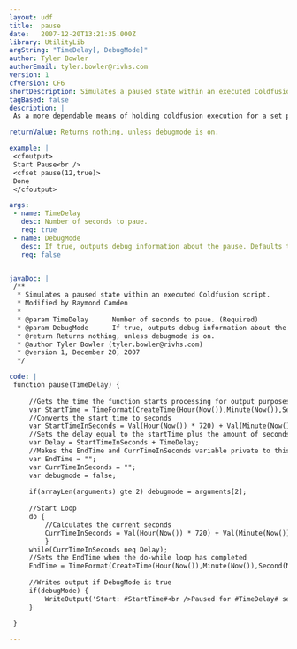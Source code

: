 ```yaml
---
layout: udf
title:  pause
date:   2007-12-20T13:21:35.000Z
library: UtilityLib
argString: "TimeDelay[, DebugMode]"
author: Tyler Bowler
authorEmail: tyler.bowler@rivhs.com
version: 1
cfVersion: CF6
shortDescription: Simulates a paused state within an executed Coldfusion script.
tagBased: false
description: |
 As a more dependable means of holding coldfusion execution for a set period of time I created the pause function.  I could not depend on using GetTickCount due to the inability to specify how long to wait. Using this code will allow you to simulate a pause/wait state within any coldfusion script.  Make sure the Timeout Requests setting is not enabled or your numbers of seconds are less than the specified timeout value, or the request will timeout. Great for batch processing.

returnValue: Returns nothing, unless debugmode is on.

example: |
 <cfoutput>
 Start Pause<br /> 
 <cfset pause(12,true)>
 Done
 </cfoutput>

args:
 - name: TimeDelay
   desc: Number of seconds to paue.
   req: true
 - name: DebugMode
   desc: If true, outputs debug information about the pause. Defaults to false.
   req: false


javaDoc: |
 /**
  * Simulates a paused state within an executed Coldfusion script.
  * Modified by Raymond Camden
  * 
  * @param TimeDelay      Number of seconds to paue. (Required)
  * @param DebugMode      If true, outputs debug information about the pause. Defaults to false. (Optional)
  * @return Returns nothing, unless debugmode is on. 
  * @author Tyler Bowler (tyler.bowler@rivhs.com) 
  * @version 1, December 20, 2007 
  */

code: |
 function pause(TimeDelay) {
     
     //Gets the time the function starts processing for output purposes
     var StartTime = TimeFormat(CreateTime(Hour(Now()),Minute(Now()),Second(Now())), "HH:mm:ss");
     //Converts the start time to seconds 
     var StartTimeInSeconds = Val(Hour(Now()) * 720) + Val(Minute(Now()) * 60) + Second(Now());
     //Sets the delay equal to the startTime plus the amount of seconds passed to the function
     var Delay = StartTimeInSeconds + TimeDelay;
     //Makes the EndTime and CurrTimeInSeconds variable private to this function
     var EndTime = "";
     var CurrTimeInSeconds = "";
     var debugmode = false;
     
     if(arrayLen(arguments) gte 2) debugmode = arguments[2];
 
     //Start Loop
     do { 
         //Calculates the current seconds
         CurrTimeInSeconds = Val(Hour(Now()) * 720) + Val(Minute(Now()) * 60) + Second(Now()); 
         }
     while(CurrTimeInSeconds neq Delay);
     //Sets the EndTime when the do-while loop has completed
     EndTime = TimeFormat(CreateTime(Hour(Now()),Minute(Now()),Second(Now())), "HH:mm:ss");
     
     //Writes output if DebugMode is true
     if(debugMode) {
         WriteOutput('Start: #StartTime#<br />Paused for #TimeDelay# seconds<br />End: #EndTime#<br />');
     }
      
 }

---
```


